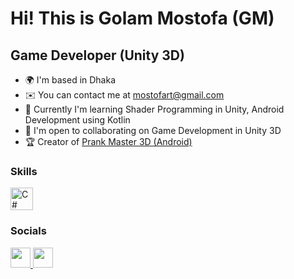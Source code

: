 Hi! [](https://user-images.githubusercontent.com/18350557/176309783-0785949b-9127-417c-8b55-ab5a4333674e.gif) This is Golam Mostofa (GM)
=====================================================================================================================================

Game Developer (Unity 3D)
-------------------------

* 🌍  I'm based in Dhaka
* ✉️  You can contact me at [mostofart@gmail.com](mailto:mostofart@gmail.com)
* 🧠  Currently I'm learning Shader Programming in Unity, Android Development using Kotlin
* 🤝  I'm open to collaborating on Game Development in Unity 3D
* 🏆  Creator of <a href="https://play.google.com/store/apps/details?id=com.alphapotato.prankster" target="_blank">Prank Master 3D (Android)</a>

### Skills

<p align="left">
<a href="https://docs.microsoft.com/en-us/dotnet/csharp/" target="_blank" rel="noreferrer"><img src="https://raw.githubusercontent.com/danielcranney/readme-generator/main/public/icons/skills/csharp-colored.svg" width="36" height="36" alt="C#" /></a>
</p>

### Socials

<p align="left"> <a href="https://www.github.com/gmostofa" target="_blank" rel="noreferrer"> <picture> <source media="(prefers-color-scheme: dark)" srcset="https://raw.githubusercontent.com/danielcranney/readme-generator/main/public/icons/socials/github-dark.svg" /> <source media="(prefers-color-scheme: light)" srcset="https://raw.githubusercontent.com/danielcranney/readme-generator/main/public/icons/socials/github.svg" /> <img src="https://raw.githubusercontent.com/danielcranney/readme-generator/main/public/icons/socials/github.svg" width="32" height="32" /> </picture> </a> <a href="https://www.linkedin.com/in/golammostofa007" target="_blank" rel="noreferrer"> <picture> <source media="(prefers-color-scheme: dark)" srcset="https://raw.githubusercontent.com/danielcranney/readme-generator/main/public/icons/socials/linkedin-dark.svg" /> <source media="(prefers-color-scheme: light)" srcset="https://raw.githubusercontent.com/danielcranney/readme-generator/main/public/icons/socials/linkedin.svg" /> <img src="https://raw.githubusercontent.com/danielcranney/readme-generator/main/public/icons/socials/linkedin.svg" width="32" height="32" /> </picture> </a></p>
